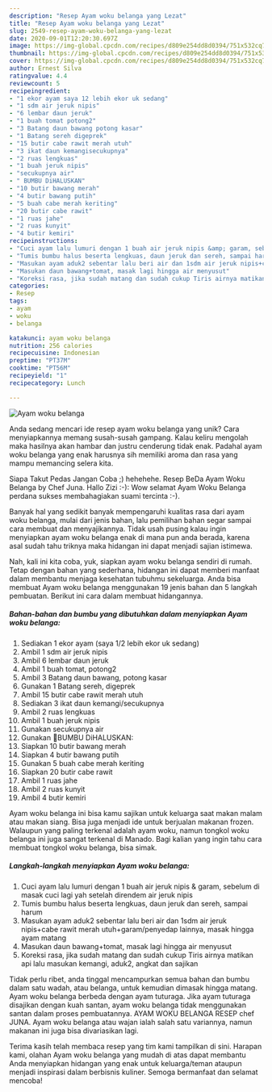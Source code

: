 ```yaml
---
description: "Resep Ayam woku belanga yang Lezat"
title: "Resep Ayam woku belanga yang Lezat"
slug: 2549-resep-ayam-woku-belanga-yang-lezat
date: 2020-09-01T12:20:30.697Z
image: https://img-global.cpcdn.com/recipes/d809e254dd8d0394/751x532cq70/ayam-woku-belanga-foto-resep-utama.jpg
thumbnail: https://img-global.cpcdn.com/recipes/d809e254dd8d0394/751x532cq70/ayam-woku-belanga-foto-resep-utama.jpg
cover: https://img-global.cpcdn.com/recipes/d809e254dd8d0394/751x532cq70/ayam-woku-belanga-foto-resep-utama.jpg
author: Ernest Silva
ratingvalue: 4.4
reviewcount: 5
recipeingredient:
- "1 ekor ayam saya 12 lebih ekor uk sedang"
- "1 sdm air jeruk nipis"
- "6 lembar daun jeruk"
- "1 buah tomat potong2"
- "3 Batang daun bawang potong kasar"
- "1 Batang sereh digeprek"
- "15 butir cabe rawit merah utuh"
- "3 ikat daun kemangisecukupnya"
- "2 ruas lengkuas"
- "1 buah jeruk nipis"
- "secukupnya air"
- " BUMBU DiHALUSKAN"
- "10 butir bawang merah"
- "4 butir bawang putih"
- "5 buah cabe merah keriting"
- "20 butir cabe rawit"
- "1 ruas jahe"
- "2 ruas kunyit"
- "4 butir kemiri"
recipeinstructions:
- "Cuci ayam lalu lumuri dengan 1 buah air jeruk nipis &amp; garam, sebelum di masak cuci lagi yah setelah direndem air jeruk nipis"
- "Tumis bumbu halus beserta lengkuas, daun jeruk dan sereh, sampai harum"
- "Masukan ayam aduk2 sebentar lalu beri air dan 1sdm air jeruk nipis+cabe rawit merah utuh+garam/penyedap lainnya, masak hingga ayam matang"
- "Masukan daun bawang+tomat, masak lagi hingga air menyusut"
- "Koreksi rasa, jika sudah matang dan sudah cukup Tiris airnya matikan api lalu masukan kemangi, aduk2, angkat dan sajikan"
categories:
- Resep
tags:
- ayam
- woku
- belanga

katakunci: ayam woku belanga 
nutrition: 256 calories
recipecuisine: Indonesian
preptime: "PT37M"
cooktime: "PT56M"
recipeyield: "1"
recipecategory: Lunch

---
```



![Ayam woku belanga](https://img-global.cpcdn.com/recipes/d809e254dd8d0394/751x532cq70/ayam-woku-belanga-foto-resep-utama.jpg)

Anda sedang mencari ide resep ayam woku belanga yang unik? Cara menyiapkannya memang susah-susah gampang. Kalau keliru mengolah maka hasilnya akan hambar dan justru cenderung tidak enak. Padahal ayam woku belanga yang enak harusnya sih memiliki aroma dan rasa yang mampu memancing selera kita.

Siapa Takut Pedas Jangan Coba ;) hehehehe. Resep BeDa Ayam Woku Belanga by Chef Juna. Hallo Zizi :-): Wow selamat Ayam Woku Belanga perdana sukses membahagiakan suami tercinta :-).

Banyak hal yang sedikit banyak mempengaruhi kualitas rasa dari ayam woku belanga, mulai dari jenis bahan, lalu pemilihan bahan segar sampai cara membuat dan menyajikannya. Tidak usah pusing kalau ingin menyiapkan ayam woku belanga enak di mana pun anda berada, karena asal sudah tahu triknya maka hidangan ini dapat menjadi sajian istimewa.


Nah, kali ini kita coba, yuk, siapkan ayam woku belanga sendiri di rumah. Tetap dengan bahan yang sederhana, hidangan ini dapat memberi manfaat dalam membantu menjaga kesehatan tubuhmu sekeluarga. Anda bisa membuat Ayam woku belanga menggunakan 19 jenis bahan dan 5 langkah pembuatan. Berikut ini cara dalam membuat hidangannya.

<!--inarticleads1-->

##### Bahan-bahan dan bumbu yang dibutuhkan dalam menyiapkan Ayam woku belanga:

1. Sediakan 1 ekor ayam (saya 1/2 lebih ekor uk sedang)
1. Ambil 1 sdm air jeruk nipis
1. Ambil 6 lembar daun jeruk
1. Ambil 1 buah tomat, potong2
1. Ambil 3 Batang daun bawang, potong kasar
1. Gunakan 1 Batang sereh, digeprek
1. Ambil 15 butir cabe rawit merah utuh
1. Sediakan 3 ikat daun kemangi/secukupnya
1. Ambil 2 ruas lengkuas
1. Ambil 1 buah jeruk nipis
1. Gunakan secukupnya air
1. Gunakan  🐥BUMBU DiHALUSKAN:
1. Siapkan 10 butir bawang merah
1. Siapkan 4 butir bawang putih
1. Gunakan 5 buah cabe merah keriting
1. Siapkan 20 butir cabe rawit
1. Ambil 1 ruas jahe
1. Ambil 2 ruas kunyit
1. Ambil 4 butir kemiri


Ayam woku belanga ini bisa kamu sajikan untuk keluarga saat makan malam atau makan siang. Bisa juga menjadi ide untuk berjualan makanan frozen. Walaupun yang paling terkenal adalah ayam woku, namun tongkol woku belanga ini juga sangat terkenal di Manado. Bagi kalian yang ingin tahu cara membuat tongkol woku belanga, bisa simak. 

<!--inarticleads2-->

##### Langkah-langkah menyiapkan Ayam woku belanga:

1. Cuci ayam lalu lumuri dengan 1 buah air jeruk nipis &amp; garam, sebelum di masak cuci lagi yah setelah direndem air jeruk nipis
1. Tumis bumbu halus beserta lengkuas, daun jeruk dan sereh, sampai harum
1. Masukan ayam aduk2 sebentar lalu beri air dan 1sdm air jeruk nipis+cabe rawit merah utuh+garam/penyedap lainnya, masak hingga ayam matang
1. Masukan daun bawang+tomat, masak lagi hingga air menyusut
1. Koreksi rasa, jika sudah matang dan sudah cukup Tiris airnya matikan api lalu masukan kemangi, aduk2, angkat dan sajikan


Tidak perlu ribet, anda tinggal mencampurkan semua bahan dan bumbu dalam satu wadah, atau belanga, untuk kemudian dimasak hingga matang. Ayam woku belanga berbeda dengan ayam tuturaga. Jika ayam tuturaga disajikan dengan kuah santan, ayam woku belanga tidak menggunakan santan dalam proses pembuatannya. AYAM WOKU BELANGA RESEP chef JUNA. Ayam woku belanga atau wajan ialah salah satu variannya, namun makanan ini juga bisa divariasikan lagi. 

Terima kasih telah membaca resep yang tim kami tampilkan di sini. Harapan kami, olahan Ayam woku belanga yang mudah di atas dapat membantu Anda menyiapkan hidangan yang enak untuk keluarga/teman ataupun menjadi inspirasi dalam berbisnis kuliner. Semoga bermanfaat dan selamat mencoba!
